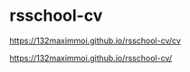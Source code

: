 # rsschool-cv
https://132maximmoi.github.io/rsschool-cv/cv

https://132maximmoi.github.io/rsschool-cv/
